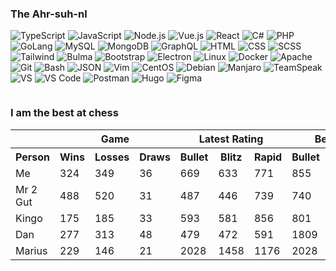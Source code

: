 
### The Ahr-suh-nl

![TypeScript](https://img.shields.io/badge/-TypeScript-3178C6?style=flat-square&logoColor=white&logo=typescript)
![JavaScript](https://img.shields.io/badge/-JavaScript-F7DF1E?style=flat-square&logoColor=black&logo=javascript)
![Node.js](https://img.shields.io/badge/-Node.js-339933?style=flat-square&logoColor=white&logo=node.js)
![Vue.js](https://img.shields.io/badge/-Vue.js-4FC08D?style=flat-square&logoColor=white&logo=vue.js)
![React](https://img.shields.io/badge/-React-61DAFB?style=flat-square&logoColor=white&logo=react)
![C#](https://img.shields.io/badge/-CSharp-239120?style=flat-square&logo=c%20sharp)
![PHP](https://img.shields.io/badge/-PHP-777BB4?style=flat-square&logoColor=white&logo=php)
![GoLang](https://img.shields.io/badge/-GoLang-00ADD8?style=flat-square&logoColor=white&logo=Go)
![MySQL](https://img.shields.io/badge/-MySQL-4479A1?style=flat-square&logoColor=white&logo=MySQL)
![MongoDB](https://img.shields.io/badge/-MongoDB-4479A1?style=flat-square&logoColor=white&logo=mongodb)
![GraphQL](https://img.shields.io/badge/-GraphQL-E10098?style=flat-square&logoColor=white&logo=GraphQL)
![HTML](https://img.shields.io/badge/-HTML5-E34F26?style=flat-square&logoColor=white&logo=HTML5)
![CSS](https://img.shields.io/badge/-CSS3-1572B6?style=flat-square&logoColor=white&logo=CSS3)
![SCSS](https://img.shields.io/badge/-SCSS-CC6699?style=flat-square&logoColor=white&logo=SASS)
![Tailwind](https://img.shields.io/badge/-Tailwind-06B6D4?style=flat-square&logoColor=white&logo=tailwindcss)
![Bulma](https://img.shields.io/badge/-Bulma-00D1B2?style=flat-square&logoColor=white&logo=bulma)
![Bootstrap](https://img.shields.io/badge/-Bootstrap-7952B3?style=flat-square&logoColor=white&logo=bootstrap)
![Electron](https://img.shields.io/badge/-Electron-47848F?style=flat-square&logoColor=white&logo=Electron)
![Linux](https://img.shields.io/badge/-Linux-FCC624?style=flat-square&logoColor=black&logo=Linux)
![Docker](https://img.shields.io/badge/-Docker-2496ED?style=flat-square&logoColor=white&logo=Docker)
![Apache](https://img.shields.io/badge/-Apache-D22128?style=flat-square&logoColor=white&logo=Apache)
![Git](https://img.shields.io/badge/-Git-F05032?style=flat-square&logoColor=white&logo=Git)
![Bash](https://img.shields.io/badge/-Bash-4EAA25?style=flat-square&logoColor=white&logo=GNUBash)
![JSON](https://img.shields.io/badge/-JSON-black?style=flat-square&logoColor=white&logo=JSON)
![Vim](https://img.shields.io/badge/-Vim-019733?style=flat-square&logoColor=white&logo=Vim)
![CentOS](https://img.shields.io/badge/-CentOS-262577?style=flat-square&logoColor=white&logo=CentOS)
![Debian](https://img.shields.io/badge/-Debian-A81D33?style=flat-square&logoColor=white&logo=Debian)
![Manjaro](https://img.shields.io/badge/-Manjaro-35BF5C?style=flat-square&logoColor=white&logo=Manjaro)
![TeamSpeak](https://img.shields.io/badge/-TeamSpeak-2580C3?style=flat-square&logoColor=white&logo=TeamSpeak)
![VS](https://img.shields.io/badge/-VS-5C2D91?style=flat-square&logoColor=white&logo=Visual%20Studio)
![VS Code](https://img.shields.io/badge/-VS%20Code-007ACC?style=flat-square&logoColor=white&logo=Visual%20Studio%20Code)
![Postman](https://img.shields.io/badge/-Postman-FF6C37?style=flat-square&logoColor=white&logo=Postman)
![Hugo](https://img.shields.io/badge/-Hugo-FF4088?style=flat-square&logoColor=white&logo=Hugo)
![Figma](https://img.shields.io/badge/-Figma-F24E1E?style=flat-square&logoColor=white&logo=Figma)

<p align="center">
  <img src="https://github-readme-stats.vercel.app/api?username=irhm&theme=dark&count_private=true&show_icons=true" alt="" />
</p>

### I am the best at chess

<table>
<tr>
  <td rowspan="1"></td>
  <th colspan="3" scope="colgroup">Game</th>
  <th colspan="3" scope="colgroup">Latest Rating</th>
  <th colspan="3" scope="colgroup">Best Rating</th>
</tr>
<tr>
  <th>Person</th>
  <th>Wins</th>
  <th>Losses</th>
  <th>Draws</th>
  <th>Bullet</th>
  <th>Blitz</th>
  <th>Rapid</th>
  <th>Bullet</th>
  <th>Blitz</th>
  <th>Rapid</th>
</tr>
  
<tr>
  <td>Me</td>
  <td>324</td>
  <td>349</td>
  <td>36</td>
  <td>669</td>
  <td>633</td>
  <td>771</td>
  <td>855</td>
  <td>867</td>
  <td>820</td>
</tr>
    

<tr>
  <td>Mr 2 Gut</td>
  <td>488</td>
  <td>520</td>
  <td>31</td>
  <td>487</td>
  <td>446</td>
  <td>739</td>
  <td>740</td>
  <td>963</td>
  <td>756</td>
</tr>
    

<tr>
  <td>Kingo</td>
  <td>175</td>
  <td>185</td>
  <td>33</td>
  <td>593</td>
  <td>581</td>
  <td>856</td>
  <td>801</td>
  <td>1419</td>
  <td>1058</td>
</tr>
    

<tr>
  <td>Dan</td>
  <td>277</td>
  <td>313</td>
  <td>48</td>
  <td>479</td>
  <td>472</td>
  <td>591</td>
  <td>1809</td>
  <td>1388</td>
  <td>1806</td>
</tr>
    

<tr>
  <td>Marius</td>
  <td>229</td>
  <td>146</td>
  <td>21</td>
  <td>2028</td>
  <td>1458</td>
  <td>1176</td>
  <td>2028</td>
  <td>1480</td>
  <td>1193</td>
</tr>
    
</table>